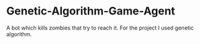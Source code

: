 # Genetic-Algorithm-Game-Agent
A bot which kills zombies that try to reach it. For the project I used genetic algorithm.
